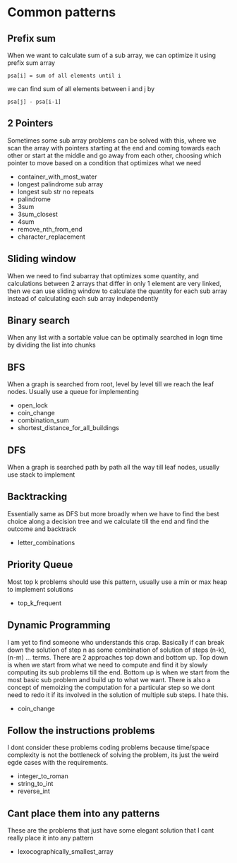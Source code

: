 # Common patterns

## Prefix sum

When we want to calculate sum of a sub array, we can optimize it using prefix
sum array

```
psa[i] = sum of all elements until i
```

we can find sum of all elements between i and j by

```
psa[j] - psa[i-1]
```

## 2 Pointers

Sometimes some sub array problems can be solved with this, where we scan the
array with pointers starting at the end and coming towards each other or start
at the middle and go away from each other, choosing which pointer to move based
on a condition that optimizes what we need

- container_with_most_water
- longest palindrome sub array
- longest sub str no repeats
- palindrome
- 3sum
- 3sum_closest
- 4sum
- remove_nth_from_end
- character_replacement

## Sliding window

When we need to find subarray that optimizes some quantity, and calculations
between 2 arrays that differ in only 1 element are very linked, then we can use
sliding window to calculate the quantity for each sub array instead of
calculating each sub array independently

## Binary search

When any list with a sortable value can be optimally searched in logn time by
dividing the list into chunks

## BFS

When a graph is searched from root, level by level till we reach the leaf nodes.
Usually use a queue for implementing

- open_lock
- coin_change
- combination_sum
- shortest_distance_for_all_buildings

## DFS

When a graph is searched path by path all the way till leaf nodes, usually use
stack to implement

## Backtracking

Essentially same as DFS but more broadly when we have to find the best choice
along a decision tree and we calculate till the end and find the outcome and
backtrack

- letter_combinations

## Priority Queue

Most top k problems should use this pattern, usually use a min or max heap to
implement solutions

- top_k_frequent

## Dynamic Programming

I am yet to find someone who understands this crap. Basically if can break down
the solution of step n as some combination of solution of steps (n-k), (n-m) ...
terms. There are 2 approaches top down and bottom up. Top down is when we start
from what we need to compute and find it by slowly computing its sub problems
till the end. Bottom up is when we start from the most basic sub problem and
build up to what we want. There is also a concept of memoizing the computation
for a particular step so we dont need to redo it if its involved in the solution
of multiple sub steps. I hate this.

- coin_change

## Follow the instructions problems

I dont consider these problems coding problems because time/space complexity is
not the bottleneck of solving the problem, its just the weird egde cases with
the requirements.

- integer_to_roman
- string_to_int
- reverse_int

## Cant place them into any patterns

These are the problems that just have some elegant solution that I cant really
place it into any pattern

- lexocographically_smallest_array
